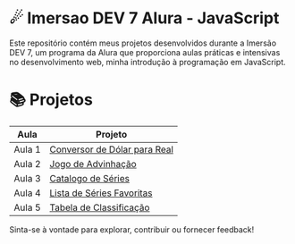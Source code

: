 # ☄ Imersao DEV 7 Alura - JavaScript
Este repositório contém meus projetos desenvolvidos durante a Imersão DEV 7, um programa da Alura que proporciona aulas práticas e intensivas no desenvolvimento web, minha introdução à programação em JavaScript.

# 📚 Projetos
| Aula       | Projeto                                       |
|------------|-----------------------------------------------|
| Aula 1     | [Conversor de Dólar para Real](https://github.com/andrewdelfino/ImersaoDEV-JavaScript/tree/main/conversor-de-dolar)   |
| Aula 2     | [Jogo de Advinhação](https://github.com/andrewdelfino/ImersaoDEV-JavaScript/tree/main/jogo-de-adivinhacao) |
| Aula 3     | [Catalogo de Séries](https://github.com/andrewdelfino/ImersaoDEV-JavaScript/tree/main/catalogo-de-series)  |
| Aula 4     | [Lista de Séries Favoritas](https://github.com/andrewdelfino/ImersaoDEV-JavaScript/tree/main/lista-series-favoritas)  |
| Aula 5     | [Tabela de Classificação]()  |

Sinta-se à vontade para explorar, contribuir ou fornecer feedback!
